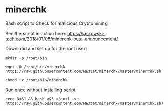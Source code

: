 # minerchk
Bash script to Check for malicious Cryptomining

See the script in action here: https://laskowski-tech.com/2018/01/08/minerchk-beta-announcement/

Download and set up for the root user:

`mkdir -p /root/bin`

`wget -O /root/bin/minerchk https://raw.githubusercontent.com/Hestat/minerchk/master/minerchk.sh`

`chmod +x /root/bin/minerchk`


Run once without installing script

`exec 3<&1 && bash <&3 <(curl -sq https://raw.githubusercontent.com/Hestat/minerchk/master/minerchk.sh)`
